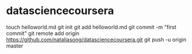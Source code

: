 datasciencecoursera
===================
touch helloworld.md
git init
git add helloworld.md
git commit -m "first commit"
git remote add origin https://github.com/nataliasong/datasciencecoursera.git
git push -u origin master
